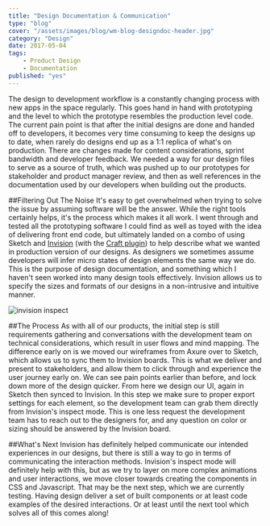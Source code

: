 ```yaml
---
title: "Design Documentation & Communication"
type: "blog"
cover: "/assets/images/blog/wm-blog-designdoc-header.jpg"
category: "Design"
date: 2017-05-04
tags:
    - Product Design
    - Documentation
published: "yes"
---
```

The design to development workflow is a constantly changing process with new apps in the space regularly. This goes hand in hand with prototyping and the level to which the prototype resembles the production level code. The current pain point is that after the initial designs are done and handed off to developers, it becomes very time consuming to keep the designs up to date, when rarely do designs end up as a 1:1 replica of what's on production. There are changes made for content considerations, sprint bandwidth and developer feedback. We needed a way for our design files to serve as a source of truth, which was pushed up to our prototypes for stakeholder and product manager review, and then as well references in the documentation used by our developers when building out the products.

##Filtering Out The Noise
It's easy to get overwhelmed when trying to solve the issue by assuming software will be the answer. While the right tools certainly helps, it's the process which makes it all work. I went through and tested all the prototyping software I could find as well as toyed with the idea of delivering front end code, but ultimately landed on a combo of using Sketch and [Invision](https://www.invisionapp.com/) (with the [Craft plugin](https://www.invisionapp.com/craft)) to help describe what we wanted in production version of our designs. As designers we sometimes assume developers will infer micro states of design elements the same way we do. This is the purpose of design documentation, and something which I haven't seen worked into many design tools effectively. Invision allows us to specify the sizes and formats of our designs in a non-intrusive and intuitive manner.  

![invision inspect](/assets/images/blog/wm-blog-designdoc-body.jpg)

##The Process
As with all of our products, the initial step is still requirements gathering and conversations with the development team on technical considerations, which result in user flows and mind mapping. The difference early on is we moved our wireframes from Axure over to Sketch, which allows us to sync them to Invision boards. This is what we deliver and present to stakeholders, and allow them to click through and experience the user journey early on. We can see pain points earlier than before, and lock down more of the design quicker. From here we design our UI, again in Sketch then synced to Invision. In this step we make sure to proper export settings for each element, so the development team can grab them directly from Invision's inspect mode. This is one less request the development team has to reach out to the designers for, and any question on color or sizing should be answered by the Invision board.

##What's Next
Invision has definitely helped communicate our intended experiences in our designs, but there is still a way to go in terms of communicating the interaction methods. Invision's inspect mode will definitely help with this, but as we try to layer on more complex animations and user interactions, we move closer towards creating the components in CSS and Javascript. That may be the next step, which we are currently testing. Having design deliver a set of built components or at least code examples of the desired interactions. Or at least until the next tool which solves all of this comes along!